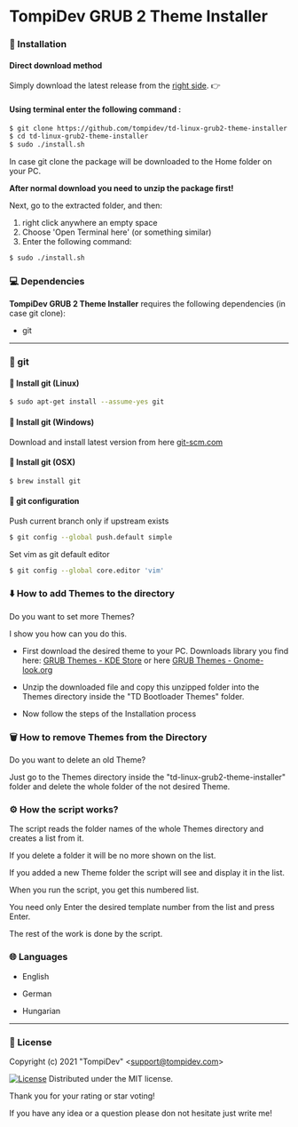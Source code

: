 # TompiDev GRUB 2 Theme Installer

### 🚀 Installation

#### Direct download method

Simply download the latest release from the [right side](https://github.com/tompidev/td-linux-grub2-theme-installer/releases). 👉

#### Using terminal enter the following command :

```bash
$ git clone https://github.com/tompidev/td-linux-grub2-theme-installer
$ cd td-linux-grub2-theme-installer
$ sudo ./install.sh
```

In case git clone the package will be downloaded to the Home folder on your PC.

**After normal download you need to unzip the package first!**

Next, go to the extracted folder, and then:

1. right click anywhere an empty space
2. Choose 'Open Terminal here' (or something similar)
3. Enter the following command:

```bash
$ sudo ./install.sh
```

### 💻 Dependencies

**TompiDev GRUB 2 Theme Installer** requires the following dependencies (in case git clone):

- git

---

### 🔖 git

#### 🐧 Install git (Linux)

```bash
$ sudo apt-get install --assume-yes git
```

#### 🏁 Install git (Windows)

Download and install latest version from here [git-scm.com](https://git-scm.com/download/win)

#### 🍎 Install git (OSX)

```bash
$ brew install git
```

#### 🔧 git configuration

Push current branch only if upstream exists

```bash
$ git config --global push.default simple
```

Set vim as git default editor

```bash
$ git config --global core.editor 'vim'
```

### ⬇️ How to add Themes to the directory

Do you want to set more Themes?

I show you how can you do this.

- First download the desired theme to your PC. 
  Downloads library you find here: [GRUB Themes - KDE Store](https://store.kde.org/browse?cat=109&ord=latest) or here [GRUB Themes - Gnome-look.org](https://www.gnome-look.org/browse?cat=109&ord=latest)

- Unzip the downloaded file and copy this unzipped folder into the Themes directory inside the "TD Bootloader Themes" folder.

- Now follow the steps of the Installation process

### 🗑️ How to remove Themes from the Directory

Do you want to delete an old Theme?

Just go to the Themes directory inside the "td-linux-grub2-theme-installer" folder and delete the whole folder of the not desired Theme.

### ⚙️ How the script works?

The script reads the folder names of the whole Themes directory and creates a list from it.

If you delete a folder it will be no more shown on the list.

If you added a new Theme folder the script will see and display it in the list.

When you run the script, you get this numbered list.

You need only Enter the desired template number from the list and press Enter.

The rest of the work is done by the script.

### :globe_with_meridians:  Languages

* English

* German

* Hungarian

---

### 📜 License

Copyright (c) 2021 &quot;TompiDev&quot; &lt;support@tompidev.com&gt;

[![License](https://img.shields.io/badge/Licence-MIT-green.svg)](LICENSE)
Distributed under the MIT license.

Thank you for your rating or star voting!

If you have any idea or a question please don not hesitate just write me!

